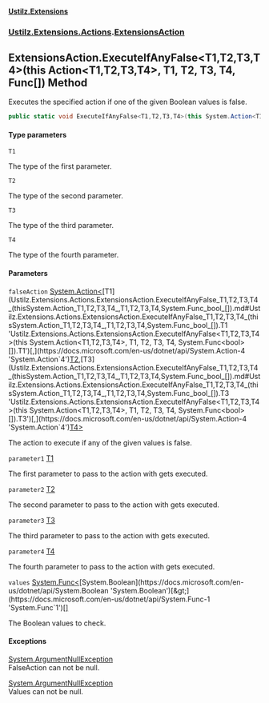 #### [Ustilz.Extensions](index.md 'index')
### [Ustilz.Extensions.Actions](Ustilz.Extensions.Actions.md 'Ustilz.Extensions.Actions').[ExtensionsAction](Ustilz.Extensions.Actions.ExtensionsAction.md 'Ustilz.Extensions.Actions.ExtensionsAction')

## ExtensionsAction.ExecuteIfAnyFalse<T1,T2,T3,T4>(this Action<T1,T2,T3,T4>, T1, T2, T3, T4, Func<bool>[]) Method

Executes the specified action if one of the given Boolean values is false.

```csharp
public static void ExecuteIfAnyFalse<T1,T2,T3,T4>(this System.Action<T1,T2,T3,T4>? falseAction, T1 parameter1, T2 parameter2, T3 parameter3, T4 parameter4, params System.Func<bool>[] values);
```
#### Type parameters

<a name='Ustilz.Extensions.Actions.ExtensionsAction.ExecuteIfAnyFalse_T1,T2,T3,T4_(thisSystem.Action_T1,T2,T3,T4_,T1,T2,T3,T4,System.Func_bool_[]).T1'></a>

`T1`

The type of the first parameter.

<a name='Ustilz.Extensions.Actions.ExtensionsAction.ExecuteIfAnyFalse_T1,T2,T3,T4_(thisSystem.Action_T1,T2,T3,T4_,T1,T2,T3,T4,System.Func_bool_[]).T2'></a>

`T2`

The type of the second parameter.

<a name='Ustilz.Extensions.Actions.ExtensionsAction.ExecuteIfAnyFalse_T1,T2,T3,T4_(thisSystem.Action_T1,T2,T3,T4_,T1,T2,T3,T4,System.Func_bool_[]).T3'></a>

`T3`

The type of the third parameter.

<a name='Ustilz.Extensions.Actions.ExtensionsAction.ExecuteIfAnyFalse_T1,T2,T3,T4_(thisSystem.Action_T1,T2,T3,T4_,T1,T2,T3,T4,System.Func_bool_[]).T4'></a>

`T4`

The type of the fourth parameter.
#### Parameters

<a name='Ustilz.Extensions.Actions.ExtensionsAction.ExecuteIfAnyFalse_T1,T2,T3,T4_(thisSystem.Action_T1,T2,T3,T4_,T1,T2,T3,T4,System.Func_bool_[]).falseAction'></a>

`falseAction` [System.Action&lt;](https://docs.microsoft.com/en-us/dotnet/api/System.Action-4 'System.Action`4')[T1](Ustilz.Extensions.Actions.ExtensionsAction.ExecuteIfAnyFalse_T1,T2,T3,T4_(thisSystem.Action_T1,T2,T3,T4_,T1,T2,T3,T4,System.Func_bool_[]).md#Ustilz.Extensions.Actions.ExtensionsAction.ExecuteIfAnyFalse_T1,T2,T3,T4_(thisSystem.Action_T1,T2,T3,T4_,T1,T2,T3,T4,System.Func_bool_[]).T1 'Ustilz.Extensions.Actions.ExtensionsAction.ExecuteIfAnyFalse<T1,T2,T3,T4>(this System.Action<T1,T2,T3,T4>, T1, T2, T3, T4, System.Func<bool>[]).T1')[,](https://docs.microsoft.com/en-us/dotnet/api/System.Action-4 'System.Action`4')[T2](Ustilz.Extensions.Actions.ExtensionsAction.ExecuteIfAnyFalse_T1,T2,T3,T4_(thisSystem.Action_T1,T2,T3,T4_,T1,T2,T3,T4,System.Func_bool_[]).md#Ustilz.Extensions.Actions.ExtensionsAction.ExecuteIfAnyFalse_T1,T2,T3,T4_(thisSystem.Action_T1,T2,T3,T4_,T1,T2,T3,T4,System.Func_bool_[]).T2 'Ustilz.Extensions.Actions.ExtensionsAction.ExecuteIfAnyFalse<T1,T2,T3,T4>(this System.Action<T1,T2,T3,T4>, T1, T2, T3, T4, System.Func<bool>[]).T2')[,](https://docs.microsoft.com/en-us/dotnet/api/System.Action-4 'System.Action`4')[T3](Ustilz.Extensions.Actions.ExtensionsAction.ExecuteIfAnyFalse_T1,T2,T3,T4_(thisSystem.Action_T1,T2,T3,T4_,T1,T2,T3,T4,System.Func_bool_[]).md#Ustilz.Extensions.Actions.ExtensionsAction.ExecuteIfAnyFalse_T1,T2,T3,T4_(thisSystem.Action_T1,T2,T3,T4_,T1,T2,T3,T4,System.Func_bool_[]).T3 'Ustilz.Extensions.Actions.ExtensionsAction.ExecuteIfAnyFalse<T1,T2,T3,T4>(this System.Action<T1,T2,T3,T4>, T1, T2, T3, T4, System.Func<bool>[]).T3')[,](https://docs.microsoft.com/en-us/dotnet/api/System.Action-4 'System.Action`4')[T4](Ustilz.Extensions.Actions.ExtensionsAction.ExecuteIfAnyFalse_T1,T2,T3,T4_(thisSystem.Action_T1,T2,T3,T4_,T1,T2,T3,T4,System.Func_bool_[]).md#Ustilz.Extensions.Actions.ExtensionsAction.ExecuteIfAnyFalse_T1,T2,T3,T4_(thisSystem.Action_T1,T2,T3,T4_,T1,T2,T3,T4,System.Func_bool_[]).T4 'Ustilz.Extensions.Actions.ExtensionsAction.ExecuteIfAnyFalse<T1,T2,T3,T4>(this System.Action<T1,T2,T3,T4>, T1, T2, T3, T4, System.Func<bool>[]).T4')[&gt;](https://docs.microsoft.com/en-us/dotnet/api/System.Action-4 'System.Action`4')

The action to execute if any of the given values is false.

<a name='Ustilz.Extensions.Actions.ExtensionsAction.ExecuteIfAnyFalse_T1,T2,T3,T4_(thisSystem.Action_T1,T2,T3,T4_,T1,T2,T3,T4,System.Func_bool_[]).parameter1'></a>

`parameter1` [T1](Ustilz.Extensions.Actions.ExtensionsAction.ExecuteIfAnyFalse_T1,T2,T3,T4_(thisSystem.Action_T1,T2,T3,T4_,T1,T2,T3,T4,System.Func_bool_[]).md#Ustilz.Extensions.Actions.ExtensionsAction.ExecuteIfAnyFalse_T1,T2,T3,T4_(thisSystem.Action_T1,T2,T3,T4_,T1,T2,T3,T4,System.Func_bool_[]).T1 'Ustilz.Extensions.Actions.ExtensionsAction.ExecuteIfAnyFalse<T1,T2,T3,T4>(this System.Action<T1,T2,T3,T4>, T1, T2, T3, T4, System.Func<bool>[]).T1')

The first parameter to pass to the action with gets executed.

<a name='Ustilz.Extensions.Actions.ExtensionsAction.ExecuteIfAnyFalse_T1,T2,T3,T4_(thisSystem.Action_T1,T2,T3,T4_,T1,T2,T3,T4,System.Func_bool_[]).parameter2'></a>

`parameter2` [T2](Ustilz.Extensions.Actions.ExtensionsAction.ExecuteIfAnyFalse_T1,T2,T3,T4_(thisSystem.Action_T1,T2,T3,T4_,T1,T2,T3,T4,System.Func_bool_[]).md#Ustilz.Extensions.Actions.ExtensionsAction.ExecuteIfAnyFalse_T1,T2,T3,T4_(thisSystem.Action_T1,T2,T3,T4_,T1,T2,T3,T4,System.Func_bool_[]).T2 'Ustilz.Extensions.Actions.ExtensionsAction.ExecuteIfAnyFalse<T1,T2,T3,T4>(this System.Action<T1,T2,T3,T4>, T1, T2, T3, T4, System.Func<bool>[]).T2')

The second parameter to pass to the action with gets executed.

<a name='Ustilz.Extensions.Actions.ExtensionsAction.ExecuteIfAnyFalse_T1,T2,T3,T4_(thisSystem.Action_T1,T2,T3,T4_,T1,T2,T3,T4,System.Func_bool_[]).parameter3'></a>

`parameter3` [T3](Ustilz.Extensions.Actions.ExtensionsAction.ExecuteIfAnyFalse_T1,T2,T3,T4_(thisSystem.Action_T1,T2,T3,T4_,T1,T2,T3,T4,System.Func_bool_[]).md#Ustilz.Extensions.Actions.ExtensionsAction.ExecuteIfAnyFalse_T1,T2,T3,T4_(thisSystem.Action_T1,T2,T3,T4_,T1,T2,T3,T4,System.Func_bool_[]).T3 'Ustilz.Extensions.Actions.ExtensionsAction.ExecuteIfAnyFalse<T1,T2,T3,T4>(this System.Action<T1,T2,T3,T4>, T1, T2, T3, T4, System.Func<bool>[]).T3')

The third parameter to pass to the action with gets executed.

<a name='Ustilz.Extensions.Actions.ExtensionsAction.ExecuteIfAnyFalse_T1,T2,T3,T4_(thisSystem.Action_T1,T2,T3,T4_,T1,T2,T3,T4,System.Func_bool_[]).parameter4'></a>

`parameter4` [T4](Ustilz.Extensions.Actions.ExtensionsAction.ExecuteIfAnyFalse_T1,T2,T3,T4_(thisSystem.Action_T1,T2,T3,T4_,T1,T2,T3,T4,System.Func_bool_[]).md#Ustilz.Extensions.Actions.ExtensionsAction.ExecuteIfAnyFalse_T1,T2,T3,T4_(thisSystem.Action_T1,T2,T3,T4_,T1,T2,T3,T4,System.Func_bool_[]).T4 'Ustilz.Extensions.Actions.ExtensionsAction.ExecuteIfAnyFalse<T1,T2,T3,T4>(this System.Action<T1,T2,T3,T4>, T1, T2, T3, T4, System.Func<bool>[]).T4')

The fourth parameter to pass to the action with gets executed.

<a name='Ustilz.Extensions.Actions.ExtensionsAction.ExecuteIfAnyFalse_T1,T2,T3,T4_(thisSystem.Action_T1,T2,T3,T4_,T1,T2,T3,T4,System.Func_bool_[]).values'></a>

`values` [System.Func&lt;](https://docs.microsoft.com/en-us/dotnet/api/System.Func-1 'System.Func`1')[System.Boolean](https://docs.microsoft.com/en-us/dotnet/api/System.Boolean 'System.Boolean')[&gt;](https://docs.microsoft.com/en-us/dotnet/api/System.Func-1 'System.Func`1')[[]](https://docs.microsoft.com/en-us/dotnet/api/System.Array 'System.Array')

The Boolean values to check.

#### Exceptions

[System.ArgumentNullException](https://docs.microsoft.com/en-us/dotnet/api/System.ArgumentNullException 'System.ArgumentNullException')  
FalseAction can not be null.

[System.ArgumentNullException](https://docs.microsoft.com/en-us/dotnet/api/System.ArgumentNullException 'System.ArgumentNullException')  
Values can not be null.